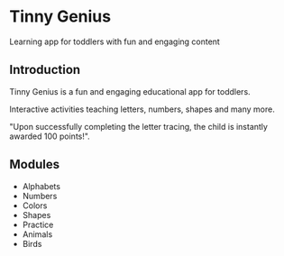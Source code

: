 <h1>Tinny Genius</h1>
<p>Learning app for toddlers with fun and engaging content</p>

<h2>Introduction</h2>
  <p>Tinny Genius is a fun and engaging educational app for toddlers.</p>
  <p>Interactive activities teaching letters, numbers, shapes and many more.</p>
  <p>"Upon successfully completing the letter tracing, the child is instantly awarded 100 points!".</p>
  
<h2>Modules</h2>
<ul>
  <li>Alphabets</li>
  <li>Numbers</li>
  <li>Colors</li>
  <li>Shapes</li>
  <li>Practice</li>
  <li>Animals</li>
  <li>Birds</li>
</ul>

